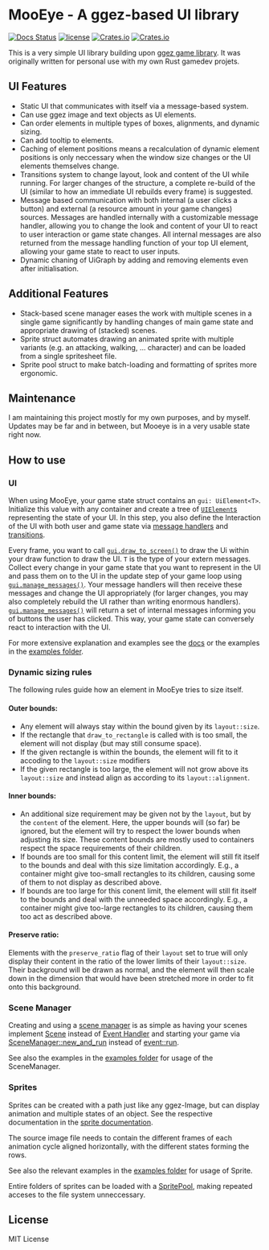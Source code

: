 # MooEye - A ggez-based UI library

[![Docs Status](https://docs.rs/mooeye/badge.svg)](https://docs.rs/mooeye)
[![license](https://img.shields.io/badge/license-MIT-blue.svg)](https://github.com/Linus-Mussmaecher/mooeye/LICENSE)
[![Crates.io](https://img.shields.io/crates/v/mooeye.svg)](https://crates.io/crates/mooeye)
[![Crates.io](https://img.shields.io/crates/d/mooeye.svg)](https://crates.io/crates/mooeye)

This is a very simple UI library building upon [ggez game library](https://github.com/ggez/ggez). It was originally written for personal use with my own Rust gamedev projets.

## UI Features

 * Static UI that communicates with itself via a message-based system.
 * Can use ggez image and text objects as UI elements.
 * Can order elements in multiple types of boxes, alignments, and dynamic sizing.
 * Can add tooltip to elements.
 * Caching of element positions means a recalculation of dynamic element positions is only neccessary when the window size changes or the UI elements themselves change.
 * Transitions system to change layout, look and content of the UI while running. For larger changes of the structure, a complete re-build of the UI (similar to how an immediate UI rebuilds every frame) is suggested.
 * Message based communication with both internal (a user clicks a button) and external (a resource amount in your game changes) sources. Messages are handled internally with a customizable message handler, allowing you to change the look and content of your UI to react to user interaction or game state changes. All internal messages are also returned from the message handling function of your top UI element, allowing your game state to react to user inputs.
 * Dynamic chaning of UiGraph by adding and removing elements even after initialisation.

## Additional Features

 * Stack-based scene manager eases the work with multiple scenes in a single game significantly by handling changes of main game state and appropriate drawing of (stacked) scenes.
 * Sprite struct automates drawing an animated sprite with multiple variants (e.g. an attacking, walking, ... character) and can be loaded from a single spritesheet file.
 * Sprite pool struct to make batch-loading and formatting of sprites more ergonomic.

## Maintenance

I am maintaining this project mostly for my own purposes, and by myself. Updates may be far and in between, but Mooeye is in a very usable state right now.

## How to use

### UI 

When using MooEye, your game state struct contains an ```gui: UiElement<T>```. Initialize this value with any container and create a tree of [```UIElement```s](https://docs.rs/mooeye/latest/mooeye/ui_element/struct.UiElement.html#) representing the state of your UI. In this step, you also define the Interaction of the UI with both user and game state via [message handlers](https://docs.rs/mooeye/latest/mooeye/ui_element/struct.UiElementBuilder.html#method.with_message_handler) and [transitions](https://docs.rs/mooeye/latest/mooeye/ui_element/struct.Transition.html).

Every frame, you want to call [```gui.draw_to_screen()```](https://docs.rs/mooeye/latest/mooeye/ui_element/struct.UiElement.html#method.draw_to_screen) to draw the Ui within your draw function to draw the UI. ```T``` is the type of your extern messages. Collect every change in your game state that you want to represent in the UI and pass them on to the UI in the update step of your game loop using [```gui.manage_messages()```](https://docs.rs/mooeye/latest/mooeye/ui_element/struct.UiElement.html#method.manage_messages). Your message handlers will then receive these messages and change the UI appropriately (for larger changes, you may also completely rebuild the UI rather than writing enormous handlers). [```gui.manage_messages()```](https://docs.rs/mooeye/latest/mooeye/ui_element/struct.UiElement.html#method.manage_messages) will return a set of internal messages informing you of buttons the user has clicked. This way, your game state can conversely react to interaction with the UI.

For more extensive explanation and examples see the [docs](https://docs.rs/mooeye) or the examples in the [examples folder](/examples/ui_examples).

### Dynamic sizing rules

The following rules guide how an element in MooEye tries to size itself.

#### Outer bounds:

 * Any element will always stay within the bound given by its ``layout::size``.
 * If the rectangle that ``draw_to_rectangle`` is called with is too small, the element will not display (but may still consume space).
 * If the given rectangle is within the bounds, the element will fit to it accoding to the ``layout::size`` modifiers
 * If the given rectangle is too large, the element will not grow above its ``layout::size`` and instead align as according to its ``layout::alignment``.

#### Inner bounds:

 * An additional size requirement may be given not by the ``layout``, but by the ``content`` of the element. Here, the upper bounds will (so far) be ignored, but the element will try to respect the lower bounds when adjusting its size. These content bounds are mostly used to containers respect the space requirements of their children.
 * If bounds are too small for this content limit, the element will still fit itself to the bounds and deal with this size limitation accordingly. E.g., a container might give too-small rectangles to its children, causing some of them to not display as described above.
 * If bounds are too large for this conent limit, the element will still fit itself to the bounds and deal with the unneeded space accordingly. E.g., a container might give too-large rectangles to its children, causing them too act as described above.

#### Preserve ratio:

Elements with the ``preserve_ratio`` flag of their ``layout`` set to true will only display their content in the ratio of the lower limits of their ``layout::size``. Their background will be drawn as normal, and the element will then scale down in the dimension that would have been stretched more in order to fit onto this background.

### Scene Manager

Creating and using a [scene manager](https://docs.rs/mooeye/latest/mooeye/scene_manager/struct.SceneManager.html) is as simple as having your scenes implement [Scene](https://docs.rs/mooeye/latest/mooeye/scene_manager/trait.Scene.html) instead of [Event Handler](https://docs.rs/ggez/latest/ggez/event/trait.EventHandler.html) and starting your game via [SceneManager::new_and_run](https://docs.rs/mooeye/latest/mooeye/scene_manager/struct.SceneManager.html#method.new_and_run) instead of [event::run](https://docs.rs/ggez/latest/ggez/event/fn.run.html).

See also the examples in the [examples folder](/examples/) for usage of the SceneManager.

### Sprites
 
Sprites can be created with a path just like any ggez-Image, but can display animation and multiple states of an object. See the respective documentation in the [sprite documentation](https://docs.rs/mooeye/latest/mooeye/sprite/struct.Sprite.html).

The source image file needs to contain the different frames of each animation cycle aligned horizontally, with the different states forming the rows.

See also the relevant examples in the [examples folder](/examples/) for usage of Sprite.

Entire folders of sprites can be loaded with a [SpritePool](https://docs.rs/mooeye/latest/mooeye/sprite/struct.SpritePool.html), making repeated acceses to the file system unneccessary.

## License

MIT License
